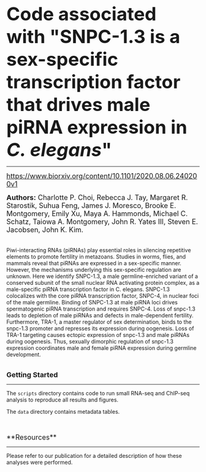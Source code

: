 
<font size="10">**Code associated with "SNPC-1.3 is a sex-specific transcription factor that drives male piRNA expression in _C. elegans_"**</font> 
___
<font size="4">https://www.biorxiv.org/content/10.1101/2020.08.06.240200v1</font>

<font size="4">**Authors:** Charlotte P. Choi, Rebecca J. Tay, Margaret R. Starostik, Suhua Feng, James J. Moresco, Brooke E. Montgomery, Emily Xu, Maya A. Hammonds, Michael C. Schatz, Taiowa A. Montgomery, John R. Yates III, Steven E. Jacobsen, John K. Kim.</font>
<br>
<br>
<br>
Piwi-interacting RNAs (piRNAs) play essential roles in silencing repetitive elements to promote fertility in metazoans. Studies in worms, flies, and mammals reveal that piRNAs are expressed in a sex-specific manner. However, the mechanisms underlying this sex-specific regulation are unknown. Here we identify SNPC-1.3, a male germline-enriched variant of a conserved subunit of the small nuclear RNA activating protein complex, as a male-specific piRNA transcription factor in C. elegans. SNPC-1.3 colocalizes with the core piRNA transcription factor, SNPC-4, in nuclear foci of the male germline. Binding of SNPC-1.3 at male piRNA loci drives spermatogenic piRNA transcription and requires SNPC-4. Loss of snpc-1.3 leads to depletion of male piRNAs and defects in male-dependent fertility. Furthermore, TRA-1, a master regulator of sex determination, binds to the snpc-1.3 promoter and represses its expression during oogenesis. Loss of TRA-1 targeting causes ectopic expression of snpc-1.3 and male piRNAs during oogenesis. Thus, sexually dimorphic regulation of snpc-1.3 expression coordinates male and female piRNA expression during germline development.
<br>
<br>
<br>
<font size="4">**Getting Started**</font>

___
The `scripts` directory contains code to run small RNA-seq and ChIP-seq analysis to reproduce all results and figures.  

The `data` directory contains metadata tables.

<br>
<br>
<font size="4">**Resources**</font>  

___
Please refer to our publication for a detailed description of how these analyses were performed.

